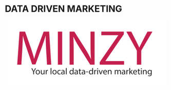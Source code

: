 # DATA DRIVEN MARKETING
![Minzy - your local data-driven marketing](public/Minzy_logo1.png "Minzy - your local data-driven marketing")